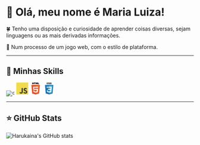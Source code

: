 # 💜 Olá, meu nome é Maria Luiza!

🍀 Tenho uma disposição e curiosidade de aprender coisas diversas, sejam linguagens ou as mais derivadas informações.

🔭 Num processo de um jogo web, com o estilo de plataforma.



---

## 🚀 Minhas Skills

<code><img height="32" src="https://cdn.iconscout.com/icon/free/png-512/c-programming-569564.png" alt="c"/></code>
<code><img height="32" src="https://raw.githubusercontent.com/github/explore/80688e429a7d4ef2fca1e82350fe8e3517d3494d/topics/javascript/javascript.png" alt="Javascript"/></code>
<code><img height="32" src="https://raw.githubusercontent.com/github/explore/80688e429a7d4ef2fca1e82350fe8e3517d3494d/topics/html/html.png" alt="HTML5"/></code>
<code><img height="32" src="https://raw.githubusercontent.com/github/explore/80688e429a7d4ef2fca1e82350fe8e3517d3494d/topics/css/css.png" alt="CSS"/></code>

----

## ⭐ GitHub Stats


![Harukaina's GitHub stats](https://github-readme-stats.vercel.app/api?username=harukaina&theme=dracula)

<!---
Harukaina/Harukaina is a ✨ special ✨ repository because its `README.md` (this file) appears on your GitHub profile.
You can click the Preview link to take a look at your changes.
--->
